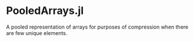 # PooledArrays.jl
A pooled representation of arrays for purposes of compression when there are few unique elements.
